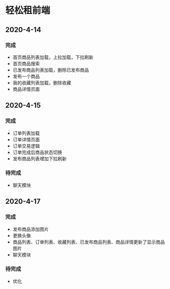 # 轻松租前端

## 2020-4-14
### 完成
- 首页商品列表加载，上拉加载，下拉刷新
- 首页商品搜索
- 已发布商品列表加载，删除已发布商品
- 发布一个商品
- 我的收藏列表加载，删除收藏
- 商品详情页面

## 2020-4-15
### 完成
- 订单列表加载
- 订单详情页面
- 订单交易逻辑
- 订单完成后商品状态切换
- 发布商品列表增加下拉刷新

### 待完成
- 聊天模块

## 2020-4-17
### 完成
- 发布商品添加图片
- 更换头像
- 商品列表、订单列表、收藏列表、已发布商品列表、商品详情更新了显示商品图片
- 聊天模块

### 待完成
- 优化
